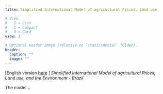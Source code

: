 ```yaml
---
title: Simplified International Model of agricultural Prices, Land use, and the Environment - Brazil

# View.
#   1 = List
#   2 = Compact
#   3 = Card
view: 3

# Optional header image (relative to `static/media/` folder).
header:
  caption: ""
  image: ""
---
```

[English version [here](http://cicerolima.com/SIMPLEBR-eng/) ] *Simplified International Model of agricultural Prices, Land use, and the Environment - Brazil*

The model...
